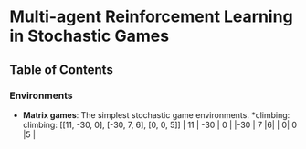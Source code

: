 # Multi-agent Reinforcement Learning in Stochastic Games

## Table of Contents

### Environments

* **Matrix games**: The simplest stochastic game environments.
  *climbing:
climbing: [[11, -30, 0], [-30, 7, 6], [0, 0, 5]]
| 11 | -30 | 0 |
|-30 |  7  |6|
| 0|  0  |5   |